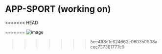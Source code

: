 # APP-SPORT (working on)
<<<<<<< HEAD

=======
![image](https://user-images.githubusercontent.com/78017845/127904578-0c886240-8f27-4e3a-9708-d9141ed1ce5b.png)
>>>>>>> 5ee463c1e624662e060350908acec737381777c9
